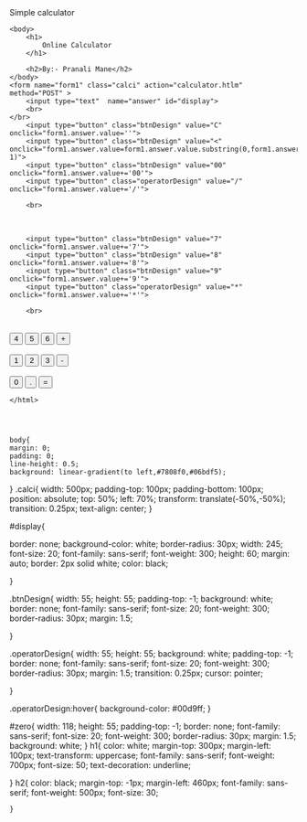 <html>
    <head>
        <link rel="stylesheet" href="calculator.css"
        <title> Simple calculator </title>
    </head>

    <body>
        <h1>
            Online Calculator
        </h1>

        <h2>By:- Pranali Mane</h2>
    </body>
    <form name="form1" class="calci" action="calculator.htlm" method="POST" >
        <input type="text"  name="answer" id="display">
        <br>
    </br>
        <input type="button" class="btnDesign" value="C" onclick="form1.answer.value=''">
        <input type="button" class="btnDesign" value="<" onclick="form1.answer.value=form1.answer.value.substring(0,form1.answer.value.length*1-1)">
        <input type="button" class="btnDesign" value="00" onclick="form1.answer.value+='00'">
        <input type="button" class="operatorDesign" value="/" onclick="form1.answer.value+='/'">

        <br>
</br>

        <input type="button" class="btnDesign" value="7" onclick="form1.answer.value+='7'">
        <input type="button" class="btnDesign" value="8" onclick="form1.answer.value+='8'">
        <input type="button" class="btnDesign" value="9" onclick="form1.answer.value+='9'">
        <input type="button" class="operatorDesign" value="*" onclick="form1.answer.value+='*'">

        <br>
</br>
        <input type="button" class="btnDesign" value="4" onclick="form1.answer.value+='4'">
        <input type="button" class="btnDesign" value="5" onclick="form1.answer.value+='5'">
        <input type="button" class="btnDesign" value="6" onclick="form1.answer.value+='6'">
        <input type="button" class="operatorDesign" value="+" onclick="form1.answer.value+='+'">
        <br> 
</br>
        <input type="button" class="btnDesign" value="1" onclick="form1.answer.value+='1'">
        <input type="button" class="btnDesign" value="2" onclick="form1.answer.value+='2'">
        <input type="button" class="btnDesign" value="3" onclick="form1.answer.value+='3'">
        <input type="button" class="operatorDesign"value="-" onclick="form1.answer.value+='-'">
        <br>
</br>
        <input type="button" id="zero" value="0" onclick="form1.answer.value+='0'">
        <input type="button" class="btnDesign" value="." onclick="form1.answer.value+='.'">
        <input type="button" class="operatorDesign" value="=" onclick="form1.answer.value=eval(form1.answer.value)">
    </form>
        
    </html>
    
    
    
    
    body{
    margin: 0;
    padding: 0;
    line-height: 0.5;
    background: linear-gradient(to left,#7808f0,#06bdf5);

}
.calci{
    width: 500px;
    padding-top: 100px;
    padding-bottom: 100px;
    position: absolute;
    top: 50%;
    left: 70%;
    transform: translate(-50%,-50%);
    transition: 0.25px;
    text-align: center;
}

#display{

border: none;
background-color: white;
border-radius: 30px;
width: 245;
font-size: 20;
font-family: sans-serif;
font-weight: 300;
height: 60;
margin: auto;
border: 2px solid white;
color: black;

}

.btnDesign{
    width: 55;
    height: 55;
    padding-top: -1;
    background: white;
    border: none;
    font-family: sans-serif;
    font-size: 20;
    font-weight: 300;
    border-radius: 30px;
    margin: 1.5;

}

.operatorDesign{
    width: 55;
    height: 55;
    background: white;
    padding-top: -1;
    border: none;
    font-family: sans-serif;
    font-size: 20;
    font-weight: 300;
    border-radius: 30px;
    margin: 1.5;
    transition: 0.25px;
    cursor: pointer;
    
}

.operatorDesign:hover{
    background-color: #00d9ff;
}

#zero{
    width: 118;
    height: 55;
    padding-top: -1;
    border: none;
    font-family: sans-serif;
    font-size: 20;
    font-weight: 300;
    border-radius: 30px;
    margin: 1.5;
    background: white;
}
h1{
color: white;
margin-top: 300px;
margin-left: 100px;
text-transform: uppercase;
font-family: sans-serif;
font-weight: 700px;
font-size: 50;
text-decoration: underline;

}
h2{
    color: black;
    margin-top: -1px;
    margin-left: 460px;
    font-family: sans-serif;
    font-weight: 500px;
    font-size: 30;

    }
